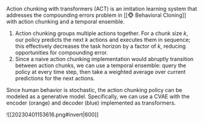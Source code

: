 Action chunking with transformers (ACT) is an imitation learning system that addresses the compounding errors problem in [[🐵 Behavioral Cloning]] with action chunking and a temporal ensemble.
1. Action chunking groups multiple actions together. For a chunk size $k$, our policy predicts the next $k$ actions and executes them in sequence; this effectively decreases the task horizon by a factor of $k$, reducing opportunities for compounding error.
2. Since a naive action chunking implementation would abruptly transition between action chunks, we can use a temporal ensemble: query the policy at every time step, then take a weighted average over current predictions for the next actions.

Since human behavior is stochastic, the action chunking policy can be modeled as a generative model. Specifically, we can use a CVAE with the encoder (orange) and decoder (blue) implemented as transformers.

![[20230401153616.png#invert|600]]